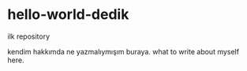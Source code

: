 # hello-world-dedik
ilk repository

kendim hakkımda ne yazmalıymışım buraya. what to write about myself here.
